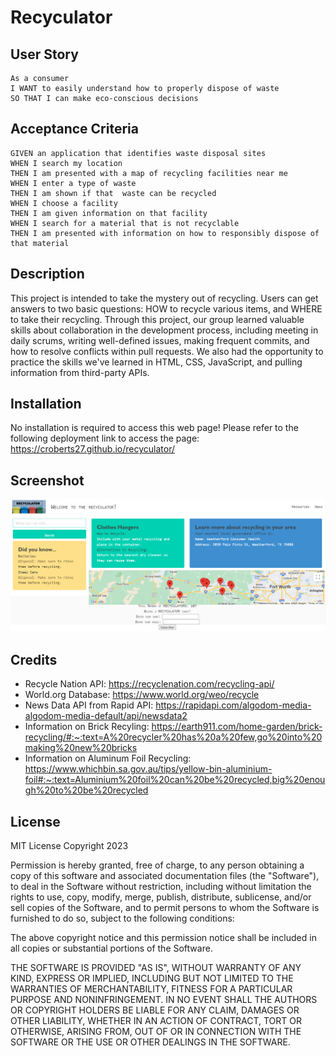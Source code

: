 # Recyculator

## User Story
````
As a consumer
I WANT to easily understand how to properly dispose of waste
SO THAT I can make eco-conscious decisions 
````

## Acceptance Criteria
````
GIVEN an application that identifies waste disposal sites
WHEN I search my location
THEN I am presented with a map of recycling facilities near me
WHEN I enter a type of waste
THEN I am shown if that  waste can be recycled
WHEN I choose a facility
THEN I am given information on that facility
WHEN I search for a material that is not recyclable
THEN I am presented with information on how to responsibly dispose of that material
````

## Description
This project is intended to take the mystery out of recycling. Users can get answers to two basic questions: HOW to recycle various items, and WHERE to take their recycling. Through this project, our group learned valuable skills about collaboration in the development process, including meeting in daily scrums, writing well-defined issues, making frequent commits, and how to resolve conflicts within pull requests.  We also had the opportunity to practice the skills we've learned in HTML, CSS, JavaScript, and pulling information from third-party APIs. 

## Installation 

No installation is required to access this web page! Please refer to the following deployment link to access the page: https://croberts27.github.io/recyculator/

## Screenshot
<img src="./assets/images/deployed-page.png" alt="screenshot of deployed webpage">

## Credits

- Recycle Nation API: https://recyclenation.com/recycling-api/
- World.org Database: https://www.world.org/weo/recycle
- News Data API from Rapid API: https://rapidapi.com/algodom-media-algodom-media-default/api/newsdata2
- Information on Brick Recyling: https://earth911.com/home-garden/brick-recycling/#:~:text=A%20recycler%20has%20a%20few,go%20into%20making%20new%20bricks
- Information on Aluminum Foil Recycling: https://www.whichbin.sa.gov.au/tips/yellow-bin-aluminium-foil#:~:text=Aluminium%20foil%20can%20be%20recycled,big%20enough%20to%20be%20recycled


## License 
MIT License
Copyright 2023 <COPYRIGHT HOLDER>

Permission is hereby granted, free of charge, to any person obtaining a copy of this software and associated documentation files (the "Software"), to deal in the Software without restriction, including without limitation the rights to use, copy, modify, merge, publish, distribute, sublicense, and/or sell copies of the Software, and to permit persons to whom the Software is furnished to do so, subject to the following conditions:

The above copyright notice and this permission notice shall be included in all copies or substantial portions of the Software.

THE SOFTWARE IS PROVIDED "AS IS", WITHOUT WARRANTY OF ANY KIND, EXPRESS OR IMPLIED, INCLUDING BUT NOT LIMITED TO THE WARRANTIES OF MERCHANTABILITY, FITNESS FOR A PARTICULAR PURPOSE AND NONINFRINGEMENT. IN NO EVENT SHALL THE AUTHORS OR COPYRIGHT HOLDERS BE LIABLE FOR ANY CLAIM, DAMAGES OR OTHER LIABILITY, WHETHER IN AN ACTION OF CONTRACT, TORT OR OTHERWISE, ARISING FROM, OUT OF OR IN CONNECTION WITH THE SOFTWARE OR THE USE OR OTHER DEALINGS IN THE SOFTWARE.